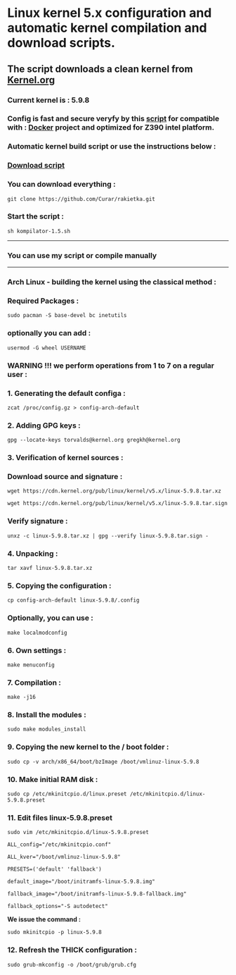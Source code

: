 
# Linux kernel 5.x configuration and automatic kernel compilation and download scripts.
## The script downloads a clean kernel from [Kernel.org](https://kernel.org)
### Current kernel is : 5.9.8
### Config is fast and secure veryfy by this [script](https://github.com/moby/moby/blob/master/contrib/check-config.sh) for compatible with : [Docker](https://docs.docker.com) project and optimized for Z390 intel platform.
### Automatic kernel build script or use the instructions below :
### [Download script](https://github.com/Curar/rakietka/releases/download/1.5/kompilator-1.5.sh)
### You can download everything :
`git clone https://github.com/Curar/rakietka.git`
### Start the script :
`sh kompilator-1.5.sh`
***
### You can use my script or compile manually
***
### Arch Linux - building the kernel using the classical method :
### Required Packages :
`sudo pacman -S base-devel bc inetutils`
### optionally you can add :
`usermod -G wheel USERNAME`
### WARNING !!! we perform operations from 1 to 7 on a regular user :
### 1. Generating the default configa :
`zcat /proc/config.gz > config-arch-default`
### 2. Adding GPG keys :
 `gpg --locate-keys torvalds@kernel.org gregkh@kernel.org`
### 3. Verification of kernel sources :
### Download source and signature :
 `wget https://cdn.kernel.org/pub/linux/kernel/v5.x/linux-5.9.8.tar.xz`

 `wget https://cdn.kernel.org/pub/linux/kernel/v5.x/linux-5.9.8.tar.sign`
### Verify signature :
 `unxz -c linux-5.9.8.tar.xz | gpg --verify linux-5.9.8.tar.sign -`
### 4. Unpacking :
 `tar xavf linux-5.9.8.tar.xz`
### 5. Copying the configuration :
 `cp config-arch-default linux-5.9.8/.config`
### Optionally, you can use :
 `make localmodconfig`
### 6. Own settings :
 `make menuconfig`
### 7. Compilation :
 `make -j16`
### 8. Install the modules :
 `sudo make modules_install`
### 9. Copying the new kernel to the / boot folder :
 `sudo cp -v arch/x86_64/boot/bzImage /boot/vmlinuz-linux-5.9.8`
### 10. Make initial RAM disk :
 `sudo cp /etc/mkinitcpio.d/linux.preset /etc/mkinitcpio.d/linux-5.9.8.preset`
### 11. Edit files linux-5.9.8.preset
 `sudo vim /etc/mkinitcpio.d/linux-5.9.8.preset`

 ```
 ALL_config="/etc/mkinitcpio.conf"

 ALL_kver="/boot/vmlinuz-linux-5.9.8"

 PRESETS=('default' 'fallback')

 default_image="/boot/initramfs-linux-5.9.8.img"

 fallback_image="/boot/initramfs-linux-5.9.8-fallback.img"

 fallback_options="-S autodetect"
 ```

**We issue the command :**

 `sudo mkinitcpio -p linux-5.9.8`

### 12. Refresh the THICK configuration :
 `sudo grub-mkconfig -o /boot/grub/grub.cfg`

